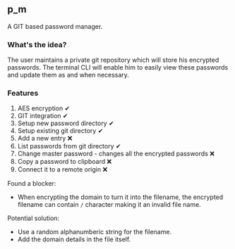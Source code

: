 ## p_m

A GIT based password manager.

### What's the idea?

The user maintains a private git repository which will store his encrypted passwords.
The terminal CLI will enable him to easily view these passwords and update them as and when necessary.

### Features

1. AES encryption ✔
2. GIT integration ✔
3. Setup new password directory ✔
4. Setup existing git directory ✔
5. Add a new entry ❌
6. List passwords from git directory ✔
7. Change master password - changes all the encrypted passwords ❌
8. Copy a password to clipboard ❌
9. Connect it to a remote origin ❌

Found a blocker:
- When encrypting the domain to turn it into the filename, the encrypted filename can contain `/` character making it an invalid file name.

Potential solution:
- Use a random alphanumberic string for the filename.
- Add the domain details in the file itself.